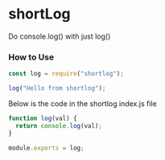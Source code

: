 # shortLog

Do console.log() with just log()

### How to Use

```js
const log = require("shortlog");

log("Hello from shortlog");
```

Below is the code in the shortlog index.js file

```js
function log(val) {
  return console.log(val);
}

module.exports = log;
```
